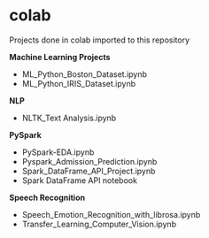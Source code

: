 # colab
Projects done in colab imported to this repository

**Machine Learning Projects**
* ML_Python_Boston_Dataset.ipynb
* ML_Python_IRIS_Dataset.ipynb

**NLP**
* NLTK_Text Analysis.ipynb

**PySpark**
* PySpark-EDA.ipynb
* Pyspark_Admission_Prediction.ipynb
* Spark_DataFrame_API_Project.ipynb
* Spark DataFrame API notebook

**Speech Recognition**
* Speech_Emotion_Recognition_with_librosa.ipynb
* Transfer_Learning_Computer_Vision.ipynb
